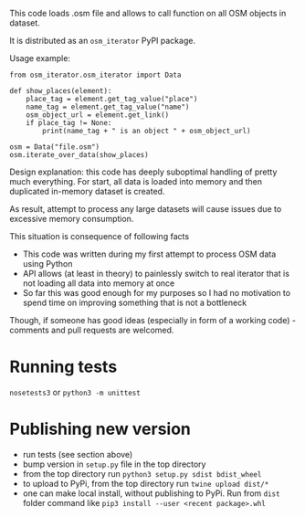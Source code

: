 This code loads .osm file and allows to call function on all OSM objects in dataset.

It is distributed as an `osm_iterator` PyPI package.

Usage example:

```
from osm_iterator.osm_iterator import Data

def show_places(element):
    place_tag = element.get_tag_value("place")
    name_tag = element.get_tag_value("name")
    osm_object_url = element.get_link()
    if place_tag != None:
        print(name_tag + " is an object " + osm_object_url)

osm = Data("file.osm")
osm.iterate_over_data(show_places)
```

Design explanation: this code has deeply suboptimal handling of pretty much everything. For start, all data is loaded into memory and then duplicated in-memory dataset is created.

As result, attempt to process any large datasets will cause issues due to excessive memory consumption.

This situation is consequence of following facts

* This code was written during my first attempt to process OSM data using Python
* API allows (at least in theory) to painlessly switch to real iterator that is not loading all data into memory at once
* So far this was good enough for my purposes so I had no motivation to spend time on improving something that is not a bottleneck

Though, if someone has good ideas (especially in form of a working code) - comments and pull requests are welcomed.

# Running tests

```nosetests3``` or ```python3 -m unittest```

# Publishing new version

- run tests (see section above)
- bump version in `setup.py` file in the top directory
- from the top directory run `python3 setup.py sdist bdist_wheel`
- to upload to PyPi, from the top directory run `twine upload dist/*`
- one can make local install, without publishing to PyPi. Run from `dist` folder command like `pip3 install --user <recent package>.whl`
